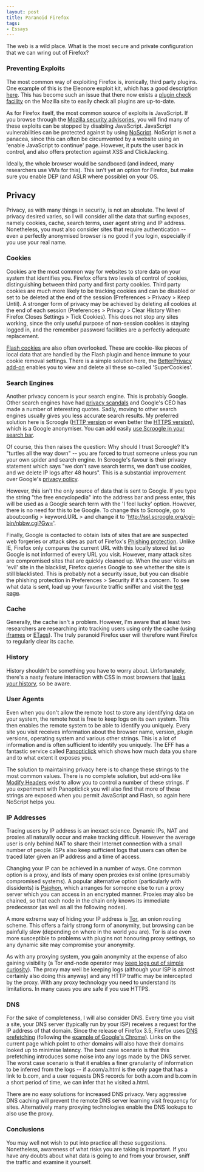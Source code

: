 ```yaml
--- 
layout: post
title: Paranoid Firefox
tags: 
- Essays
---
```

The web is a wild place. What is the most secure and private configuration that we can wring out of Firefox?
<h3>Preventing Exploits</h3>
The most common way of exploiting Firefox is, ironically, third party plugins. One example of this is the Eleonore exploit kit, which has a good description <a href="http://www.krebsonsecurity.com/2010/01/a-peek-inside-the-eleonore-browser-exploit-kit/">here</a>. This has become such an issue that there now exists a <a href="http://www.mozilla.com/en-US/plugincheck/">plugin check facility</a> on the Mozilla site to easily check all plugins are up-to-date.

As for Firefox itself, the most common source of exploits is JavaScript. If you browse through the <a href="http://www.mozilla.org/security/announce/">Mozilla security advisories</a>, you will find many of these exploits can be stopped by disabling JavaScript. JavaScript vulnerabilities can be protected against by using <a href="https://addons.mozilla.org/en-US/firefox/addon/722">NoScript</a>. NoScript is not a panacea, since this can often be circumvented by a website using an 'enable JavaScript to continue' page. However, it puts the user back in control, and also offers protection against XSS and ClickJacking.

Ideally, the whole browser would be sandboxed (and indeed, many researchers use VMs for this). This isn't yet an option for Firefox, but make sure you enable DEP (and ASLR where possible) on your OS.
<h2>Privacy</h2>
Privacy, as with many things in security, is not an absolute. The level of privacy desired varies, so I will consider all the data that surfing exposes, namely cookies, cache, search terms, user agent string and IP address. Nonetheless, you must also consider sites that require authentication -- even a perfectly anonymised browser is no good if you login, especially if you use your real name.
<h3>Cookies</h3>
Cookies are the most common way for websites to store data on your system that identifies you. Firefox offers two levels of control of cookies, distinguishing between third party and first party cookies. Third party cookies are much more likely to be tracking cookies and can be disabled or set to be deleted at the end of the session (Preferences &gt; Privacy &gt; Keep Until). A stronger form of privacy may be achieved by deleting all cookies at the end of each session (Preferences &gt; Privacy &gt; Clear History When Firefox Closes Settings &gt; Tick Cookies). This does not stop any sites working, since the only useful purpose of non-session cookies is staying logged in, and the remember password facilities are a perfectly adequate replacement.

<a href="http://www.schneier.com/blog/archives/2009/08/flash_cookies.html">Flash cookies</a> are also often overlooked. These are cookie-like pieces of local data that are handled by the Flash plugin and hence immune to your cookie removal settings. There is a simple solution here, the <a href="https://addons.mozilla.org/en-US/firefox/addon/6623">BetterPrivacy add-on</a> enables you to view and delete all these so-called 'SuperCookies'.
<h3>Search Engines</h3>
Another privacy concern is your search engine. This is probably Google. Other search engines have had <a href="http://en.wikipedia.org/wiki/AOL_search_data_scandal">privacy scandals</a> and Google's CEO has made a number of <a>interesting quotes</a>. Sadly, moving to other search engines usually gives you less accurate search results. My preferred solution here is Scroogle (<a href="http://www.scroogle.org/cgi-bin/scraper.htm">HTTP version</a> or even better the <a href="https://ssl.scroogle.org/">HTTPS version</a>), which is a Google anonymiser. You can add easily <a href="https://addons.mozilla.org/en-US/firefox/addon/12506">use Scroogle in your search bar</a>.

Of course, this then raises the question: Why should I trust Scroogle? It's "turtles all the way down" -- you are forced to trust someone unless you run your own spider and search engine. In Scroogle's favour is their privacy statement which says "we don't save search terms, we don't use cookies, and we delete IP logs after 48 hours". This is a substantial improvement over Google's <a href="http://www.google.com/intl/en/privacypolicy.html">privacy policy</a>.

However, this isn't the only source of data that is sent to Google. If you type the string "the free encyclopedia" into the address bar and press enter, this will be used as a Google search term with the 'I feel lucky' option. However, there is no need for this to be Google. To change this to Scroogle, go to about:config &gt; keyword.URL &gt; and change it to 'http://ssl.scroogle.org/cgi-bin/nbbw.cgi?Gw='.

Finally, Google is contacted to obtain lists of sites that are are suspected web forgeries or attack sites as part of Firefox's <a href="http://www.mozilla.com/en-US/firefox/phishing-protection/">Phishing protection</a>. Unlike IE, Firefox only compares the current URL with this locally stored list so Google is not informed of every URL you visit. However, many attack sites are compromised sites that are quickly cleaned up. When the user visits an 'evil' site in the blacklist, Firefox queries Google to see whether the site is still blacklisted. This is probably not a security issue, but you can disable the phishing protection in Preferences &gt; Security if it's a concern. To see what data is sent, load up your favourite traffic sniffer and visit the <a href="https://itisatrap.org/firefox/its-an-attack.html">test page</a>.
<h3>Cache</h3>
Generally, the cache isn't a problem. However, I'm aware that at least two researchers are researching into tracking users using only the cache (using <a href="http://joshduck.com/blog/2010/01/29/abusing-the-cache-tracking-users-without-cookies/">iframes</a> or <a href="http://kuza55.blogspot.com/2007/05/tracking-users-with-cache-data.html">ETags</a>). The truly paranoid Firefox user will therefore want Firefox to regularly clear its cache.
<h3>History</h3>
History shouldn't be something you have to worry about. Unfortunately, there's a nasty feature interaction with CSS in most browsers that <a href="http://jeremiahgrossman.blogspot.com/2006/08/i-know-where-youve-been.html">leaks your history</a>, so be aware.
<h3>User Agents</h3>
Even when you don't allow the remote host to store any identifying data on your system, the remote host is free to keep logs on its own system. This then enables the remote system to be able to identify you uniquely. Every site you visit receives information about the browser name, version, plugin versions, operating system and various other strings. This is a lot of information and is often sufficient to identify you uniquely. The EFF has a fantastic service called <a href="http://panopticlick.eff.org/">Panopticlick</a> which shows how much data you share and to what extent it exposes you.

The solution to maintaining privacy here is to change these strings to the most common values. There is no complete solution, but add-ons like <a href="https://addons.mozilla.org/en-US/firefox/addon/967">Modify Headers</a> exist to allow you to control a number of these strings. If you experiment with Panopticlick you will also find that more of these strings are exposed when you permit JavaScript and Flash, so again here NoScript helps you.

<h3>IP Addresses</h3>

Tracing users by IP address is an inexact science. Dynamic IPs, NAT and proxies all naturally occur and make tracking difficult. However the average user is only behind NAT to share their Internet connection with a small number of people. ISPs also keep sufficient logs that users can often be traced later given an IP address and a time of access.

Changing your IP can be achieved in a number of ways. One common option is a proxy, and lists of many open proxies exist online (presumably compromised systems). A popular alternative option (particularly with dissidents) is <a href="http://psiphon.ca/">Psiphon</a>, which arranges for someone else to run a proxy server which you can access in an encrypted manner. Proxies may also be chained, so that each node in the chain only knows its immediate predecessor (as well as all the following nodes).

A more extreme way of hiding your IP address is <a href="https://www.torproject.org/">Tor</a>, an onion routing scheme. This offers a fairly strong form of anonymity, but browsing can be painfully slow (depending on where in the world you are). Tor is also even more susceptible to problems with plugins not honouring proxy settings, so any dynamic site may compromise your anonymity.

As with any proxying system, you gain anonymity at the expense of also gaining visibility (a Tor end-node operator may <a href="http://web.archive.org/web/20071029033104/www.derangedsecurity.com/time-to-reveal%E2%80%A6/">keep logs out of simple curiosity</a>). The proxy may well be keeping logs (although your ISP is almost certainly also doing this anyway) and any HTTP traffic may be intercepted by the proxy. With any proxy technology you need to understand its limitations. In many cases you are safe if you use HTTPS.
<h3>DNS</h3>
For the sake of completeness, I will also consider DNS. Every time you visit a site, your DNS server (typically run by your ISP) receives a request for the IP address of that domain. Since the release of Firefox 3.5, Firefox uses <a href="https://developer.mozilla.org/en/controlling_dns_prefetching">DNS prefetching</a> (following the <a href="http://blog.chromium.org/2008/09/dns-prefetching-or-pre-resolving.html">example of Google's Chrome</a>). Links on the current page which point to other domains will also have their domains looked up to minimise latency. The best case scenario is that this prefetching introduces some noise into any logs made by the DNS server. The worst case scenario is that it enables a finer granularity of information to be inferred from the logs -- if a.com/a.html is the only page that has a link to b.com, and a user requests DNS records for both a.com and b.com in a short period of time, we can infer that he visited a.html.

There are no easy solutions for increased DNS privacy. Very aggressive DNS caching will prevent the remote DNS server learning visit frequency for sites. Alternatively many proxying technologies enable the DNS lookups to also use the proxy.
<h3>Conclusions</h3>
You may well not wish to put into practice all these suggestions. Nonetheless, awareness of what risks you are taking is important. If you have any doubts about what data is going to and from your browser, sniff the traffic and examine it yourself.
